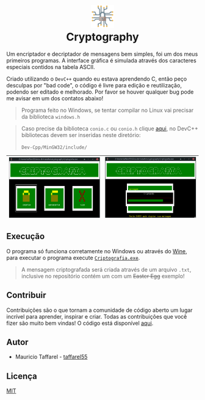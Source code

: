 <h1 align="center">
  <br>
  <a href="#"><img src="arquivos/hash.png" alt="Just a simple icon" width="60"></a>
  <br>
  Cryptography
  <br>
</h1>

Um encriptador e decriptador de mensagens bem simples, foi um dos meus primeiros programas. A interface gráfica é simulada através dos caracteres especiais contidos na tabela ASCII.

Criado utilizando o `DevC++` quando eu estava aprendendo C, então peço desculpas por "bad code", o código é livre para edição e reutilização, podendo ser editado e melhorado. Por favor se houver qualquer bug pode me avisar em um dos contatos abaixo!

> Programa feito no Windows, se tentar compilar no Linux vai precisar da biblioteca `windows.h`

> Caso precise da biblioteca `conio.c` ou `conio.h` clique [aqui](bibliotecas), no DevC++ bibliotecas devem ser inseridas neste diretório: 
> 
> `Dev-Cpp/MinGW32/include/`


| <img src="arquivos/menu.png" alt="Game menu"/> | <img src="arquivos/program.png" alt="Game"/> |
|-----------------------------------------------------------|------------------------------------------------------|

## Execução
O programa só funciona corretamente no Windows ou através do [Wine](https://pt.wikipedia.org/wiki/Wine), para executar o programa execute [`Criptografia.exe`](Criptografia.exe).

> A mensagem criptografada será criada através de um arquivo `.txt`, inclusive no repositório contém um com um ~~Easter Egg~~ exemplo!

## Contribuir
Contribuições são o que tornam a comunidade de código aberto um lugar incrível para aprender, inspirar e criar. Todas as contribuições que você fizer são muito bem vindas!
O código está disponível [aqui](code).

## Autor
* Mauricio Taffarel - [taffarel55](https://github.com/taffarel55)

## Licença
[MIT](LICENSE)
